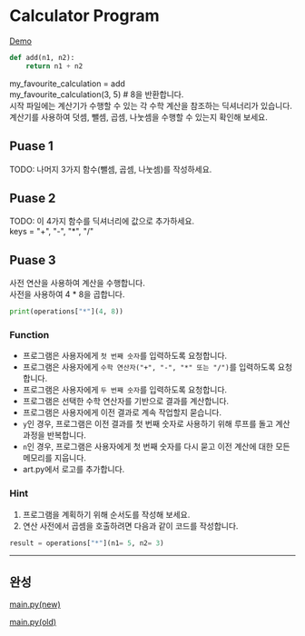 # Calculator Program

[Demo](https://appbrewery.github.io/python-day10-demo/)

```py
def add(n1, n2):
    return n1 + n2
```

my_favourite_calculation = add <br>
my_favourite_calculation(3, 5) # 8을 반환합니다. <br>
시작 파일에는 계산기가 수행할 수 있는 각 수학 계산을 참조하는 딕셔너리가 있습니다. <br>
계산기를 사용하여 덧셈, 뺄셈, 곱셈, 나눗셈을 수행할 수 있는지 확인해 보세요.


## Puase 1
TODO: 나머지 3가지 함수(뺄셈, 곱셈, 나눗셈)를 작성하세요.

## Puase 2
TODO: 이 4가지 함수를 딕셔너리에 값으로 추가하세요. <br>
keys = "+", "-", "*", "/"

## Puase 3
사전 연산을 사용하여 계산을 수행합니다.<br>
사전을 사용하여 4 * 8을 곱합니다. <br>
```py
print(operations["*"](4, 8))
```

### Function
- 프로그램은 사용자에게 `첫 번째 숫자`를 입력하도록 요청합니다.
- 프로그램은 사용자에게 `수학 연산자("+", "-", "*" 또는 "/")`를 입력하도록 요청합니다.
- 프로그램은 사용자에게 `두 번째 숫자`를 입력하도록 요청합니다.
- 프로그램은 선택한 수학 연산자를 기반으로 결과를 계산합니다.
- 프로그램은 사용자에게 이전 결과로 계속 작업할지 묻습니다.
- `y`인 경우, 프로그램은 이전 결과를 첫 번째 숫자로 사용하기 위해 루프를 돌고 계산 과정을 반복합니다.
- `n`인 경우, 프로그램은 사용자에게 첫 번째 숫자를 다시 묻고 이전 계산에 대한 모든 메모리를 지웁니다.
- art.py에서 로고를 추가합니다.

### Hint
1. 프로그램을 계획하기 위해 순서도를 작성해 보세요.
2. 연산 사전에서 곱셈을 호출하려면 다음과 같이 코드를 작성합니다.
```py
result = operations["*"](n1= 5, n2= 3)
```

---

## 완성

[main.py(new)](https://github.com/Song1610/100days/blob/main/Day10/project/new/solution.py)

[main.py(old)](https://github.com/Song1610/100days/blob/main/Day10/project/old/main.py)